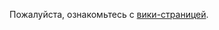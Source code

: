 Пожалуйста, ознакомьтесь с [вики-страницей](https://github.com/Monika-After-Story/MonikaModDev/wiki/Contributing-Guidelines).
